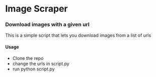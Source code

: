 # Image Scraper
### Download images with a given url

This is a simple script that lets you download images from a list of urls


#### Usage

* Clone the repo 
* change the urls in script.py 
* run python script.py 

